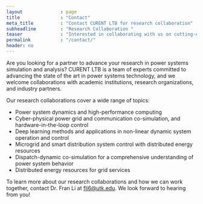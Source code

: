 ```yaml
---
layout              : page
title               : "Contact"
meta_title          : "Contact CURENT LTB for research collaboration"
subheadline         : "Research Collaboration "
teaser              : "Interested in collaborating with us on cutting-edge power systems research? Contact us today!"
permalink           : "/contact/"
header: no
---
```

Are you looking for a partner to advance your research in power systems simulation and analysis? CURENT LTB is a team of experts committed to advancing the state of the art in power systems technology, and we welcome collaborations with academic institutions, research organizations, and industry partners.

Our research collaborations cover a wide range of topics:
- Power system dynamics and high-performance computing
- Cyber-physical power grid and communication co-simulation, and hardware-in-the-loop control
- Deep learning methods and applications in non-linear dynamic system operation and control
- Microgrid and smart distribution system control with distributed energy resources
- Dispatch-dynamic co-simulation for a comprehensive understanding of power system behavior
- Distributed energy resources for grid services

To learn more about our research collaborations and how we can work together, contact Dr. Fran Li at fli6@utk.edu. We look forward to hearing from you!
